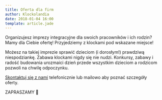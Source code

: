 ```yaml
---
title: Oferta dla firm
author: Klockolandia
date: 2018-01-04 16:00
template: article.jade
---
```


Organizujesz imprezy integracyjne dla swoich pracowników i ich rodzin? Mamy dla Ciebie ofertę!
Przyjedziemy z klockami pod wskazane miejsce!

<span class="more"></span>

Możesz na takiej imprezie sprawić dzieciom (i dorosłym!) prawdziwą niespodziankę. Zabawa klockami nigdy się nie nudzi. Konkursy, zabawy i radość budowania urozmaici dzień przede wszystkim dzieciom a rodzicom pozwoli na chwilę odpoczynku.

[Skontaktuj się z nami](/articles/kontakt) telefonicznie lub mailowo aby poznać szczegóły oferty.

ZAPRASZAMY 🙂